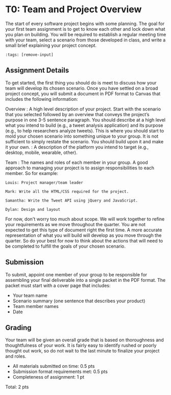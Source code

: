 T0: Team and Project Overview
=============================

The start of every software project begins with some planning. The goal for your first team assignment is to get to know each other and lock down what you plan on building. You will be required to establish a regular meeting time with your team, select a scenario from those developed in class, and write a small brief explaining your project concept.

```{code-cell}
:tags: [remove-input]
```
## Assignment Details

To get started, the first thing you should do is meet to discuss how your team will develop its chosen scenario. Once you have settled on a broad project concept, you will submit a document in PDF format to Canvas that includes the following information:

Overview
: A high level description of your project. Start with the scenario that you selected followed by an overview that conveys the project’s purpose in one 3-5 sentence paragraph. You should describe at a high level what you intend to build (e.g., a tweet analysis application) and its purpose (e.g., to help researchers analyze tweets). This is where you should start to mold your chosen scenario into something unique to your group. It is not sufficient to simply restate the scenario. You should build upon it and make it your own.
: A description of the platform you intend to target (e.g., desktop, mobile, wearable, other).

Team
: The names and roles of each member in your group. A good approach to managing your project is to assign responsibilities to each member. So for example:
    
    Louis: Project manager/team leader

    Mark: Write all the HTML/CSS required for the project.

    Samantha: Write the Tweet API using jQuery and JavaScript.

    Dylan: Design and layout

For now, don't worry too much about scope. We will work together to refine your requirements as we move throughout the quarter. You are not expected to get this type of document right the first time. A more accurate representation of what you will build will develop as you move through the quarter. So do your best for now to think about the actions that will need to be completed to fulfill the goals of your chosen scenario.

## Submission

To submit, appoint one member of your group to be responsible for assembling your final deliverable into a single packet in the PDF format. The packet must start with a cover page that includes:

* Your team name
* Scenario summary (one sentence that describes your product)
* Team member names
* Date

## Grading

Your team will be given an overall grade that is based on thoroughness and thoughtfulness of your work. It is fairly easy to identify rushed or poorly thought out work, so do not wait to the last minute to finalize your project and roles.

* All materials submitted on time: 0.5 pts
* Submission format requirements met: 0.5 pts
* Completeness of assignment: 1 pt

Total: 2 pts



